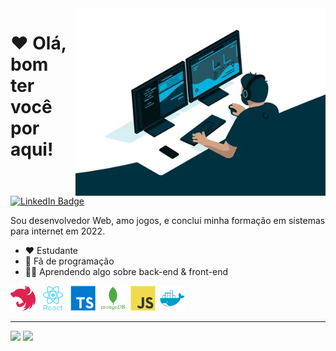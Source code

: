 <img src = "banner.webp" width = "400px" align = "right">

# ❤ Olá, bom ter você por aqui!
  <div id="badges">
  <a href = "https://www.linkedin.com/in/mario-prohman/">
    <img src="https://img.shields.io/badge/LinkedIn-blue?style=for-the-badge&logo=linkedin&logoColor=white" alt="LinkedIn Badge"/>
  </a>
</div>

Sou desenvolvedor Web, amo jogos, e conclui minha formação em sistemas para internet em 2022.

- ❤ Estudante
- 💙 Fã de programação 
- 👩‍💻 Aprendendo algo sobre back-end & front-end

<div>
  <img src="https://github.com/devicons/devicon/blob/master/icons/nestjs/nestjs-plain.svg" title="Nest" width="40" height="40"/>&nbsp;
  <img src="https://github.com/devicons/devicon/blob/master/icons/react/react-original-wordmark.svg" title="React" alt="React" width="40" height="40"/>&nbsp;
  <img src="https://github.com/devicons/devicon/blob/master/icons/typescript/typescript-plain.svg" title="Typescript" alt="typescript" width="40" height="40"/>&nbsp;
  <img src="https://github.com/devicons/devicon/blob/master/icons/mongodb/mongodb-plain-wordmark.svg" title="MongoDB" alt="mongo" width="40" height="40"/>&nbsp;
  <img src="https://github.com/devicons/devicon/blob/master/icons/javascript/javascript-original.svg" title="JavaScript" alt="JavaScript" width="40" height="40"/>&nbsp;
  <img src="https://github.com/devicons/devicon/blob/master/icons/docker/docker-plain.svg" title="docker" alt="docker"width="40" height="40"/>&nbsp;
</div>

---


<div align = "left">
<img height = "200em" src="https://github-readme-stats.vercel.app/api/top-langs/?username=Mario-1996&show_icons=true&theme=bear&count_private=true"/>
<img height = "200em" src="https://github-readme-stats.vercel.app/api?username=Mario-1996&show_icons=true&show_icons=true&theme=bear&count_private=true" />
</div>
